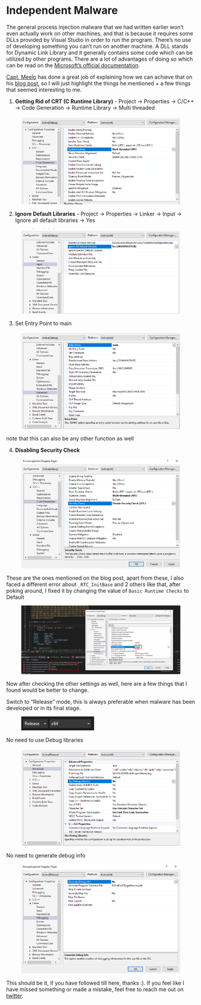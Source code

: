 # Independent Malware

The general process injection malware that we had written earlier won’t even actually work on other machines, and that is because it requires some DLLs provided by Visual Studio in order to run the program. There’s no use of developing something you can’t run on another machine. A DLL stands for Dynamic Link Library and it generally contains some code which can be utilized by other programs. There are a lot of advantages of doing so which can be read on the [Microsoft’s official documentation](https://learn.microsoft.com/en-us/troubleshoot/windows-client/setup-upgrade-and-drivers/dynamic-link-library).

[Capt. Meelo](https://twitter.com/CaptMeelo) has done a great job of explaining how we can achieve that on his [blog post](https://captmeelo.com/redteam/maldev/2022/10/17/independent-malware.html), so I will just highlight the things he mentioned + a few things that seemed interesting to me.

1. **Getting Rid of CRT (C Runtime Library)** - Project → Properties → C/C++ → Code Generation → Runtime Library → Multi threaded

<figure><img src="../.gitbook/assets/image (8) (1) (1).png" alt=""><figcaption></figcaption></figure>

2. **Ignore Default Libraries** - Project → Properties → Linker → Input → Ignore all default libraries → Yes

<figure><img src="../.gitbook/assets/image (9) (1).png" alt=""><figcaption></figcaption></figure>

3. Set Entry Point to main

<figure><img src="../.gitbook/assets/image (10) (1).png" alt=""><figcaption></figcaption></figure>

note that this can also be any other function as well

4. **Disabling Security Check**

<figure><img src="../.gitbook/assets/image (11) (1).png" alt=""><figcaption></figcaption></figure>

These are the ones mentioned on the blog post, apart from these, I also faced a different error about `_RTC_InitBase` and 2 others like that, after poking around, I fixed it by changing the value of `Basic Runtime Checks` to Default

<figure><img src="../.gitbook/assets/image (12) (1).png" alt=""><figcaption></figcaption></figure>

Now after checking the other settings as well, here are a few things that I found would be better to change.&#x20;

Switch to “Release” mode, this is always  preferable when malware has been developed or in its final stage.

<figure><img src="../.gitbook/assets/image (14) (1).png" alt=""><figcaption></figcaption></figure>

No need to use Debug libraries

<figure><img src="../.gitbook/assets/image (13) (1).png" alt=""><figcaption></figcaption></figure>

No need to generate debug info

<figure><img src="../.gitbook/assets/image (15) (1).png" alt="Project Properties -> linker -> generate debug info -> switch to No"><figcaption></figcaption></figure>

This should be it, if you have followed till here, thanks :). If you feel like I have missed something or made a mistake, feel free to reach me out on [twitter](https://twitter.com/ZzN1NJ4).
